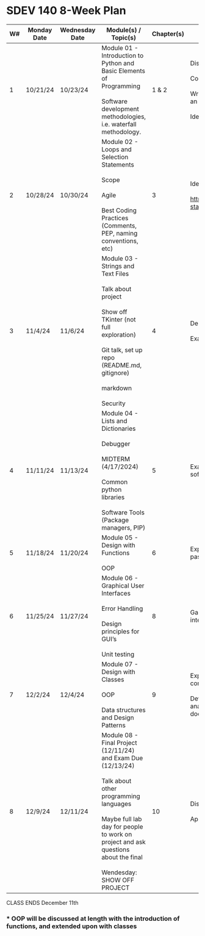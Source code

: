 # SDEV 140 8-Week Plan


| W# | Monday Date | Wednesday Date | Module(s) / Topic(s)                                                                                                                                                                                                                             | Chapter(s) | Major Course Learning Objectives                                                                                                                                                                                                                                                                                                             | 
|----|-------------|----------------|--------------------------------------------------------------------------------------------------------------------------------------------------------------------------------------------------------------------------------------------------|------------|----------------------------------------------------------------------------------------------------------------------------------------------------------------------------------------------------------------------------------------------------------------------------------------------------------------------------------------------| 
| 1  | 10/21/24    | 10/23/24       | Module 01 - Introduction to Python and Basic Elements of Programming <br></br> Software development methodologies, i.e. waterfall methodology.                                                                                                   | 1 & 2      | Distinguish between systems software and application software. <br></br> Compare and utilize compilers, interpreters, and code generators. <br></br>  Write, perform use-case testing, debug, and document programs in an integrated development environment.   <br></br> Identify variables, constants, and data types used in programming. | 
| 2  | 10/28/24    | 10/30/24       | Module 02 - Loops and Selection Statements <br></br> Scope <br></br> Agile <br></br> Best Coding Practices (Comments, PEP, naming conventions,  etc)                                                                                             | 3          | Identify and use control structures. <br></br>  https://ivylearn.ivytech.edu/courses/1248721/pages/introductory-standards-for-acceptable-software-development                                                                                                                                                                                | 
| 3  | 11/4/24     | 11/6/24        | Module 03 - Strings and Text Files <br></br> Talk about project <br></br> Show off TKinter (not full exploration) <br></br> Git talk, set up repo (README.md, gitignore) <br></br> markdown <br></br>Security                                    | 4          | Describe industry-standard software engineering tools. <br></br>  Examine basic concepts related to secure programming.                                                                                                                                                                                                                      | 
| 4  | 11/11/24    | 11/13/24       | Module 04 - Lists and Dictionaries <br></br> Debugger <br></br>  MIDTERM (4/17/2024) <br></br> Common python libraries        <br></br> Software Tools (Package managers, PIP)                                                                   | 5          | Examine the use of software repositories and collaboration tools in software development.                                                                                                                                                                                                                                                    | 
| 5  | 11/18/24    | 11/20/24       | Module 05 - Design with Functions <br></br>  OOP                                                                                                                                                                                                 | 6          | Explain abstraction, modularization, functions, and parameter passing in programming.                                                                                                                                                                                                                                                        | 
| 6  | 11/25/24    | 11/27/24       | Module 06 - Graphical User Interfaces <br></br>  Error Handling <br></br>  Design principles for GUI’s  <br></br> Unit testing                                                                                                                   | 8          | Gain an understanding of the basic concepts of good user-interface design.                                                                                                                                                                                                                                                                   | 
| 7  | 12/2/24     | 12/4/24        | Module 07 - Design with Classes <br></br> OOP <br></br>Data structures and Design Patterns                                                                                                                                                       | 9          | Explain the fundamentals of object-oriented programming concepts.* <br></br>  Develop competence in the techniques of systematic problem analysis, algorithm development, program construction, and documentation.                                                                                                                           | 
| 8  | 12/9/24     | 12/11/24       | Module 08 - Final Project (12/11/24) and Exam Due (12/13/24) <br></br> Talk about other programming languages <br></br> Maybe full lab day for people to work on project and ask questions about the final <br></br> Wendesday: SHOW OFF PROJECT | 10         | Discuss social, legal, and ethical issues in software engineering.   <br></br> Apply the phases and design concepts of software development.                                                                                                                                                                                                 |  


CLASS ENDS December 11th  

<h3>* OOP will be discussed at length with the introduction of functions, and extended upon with classes </h3>